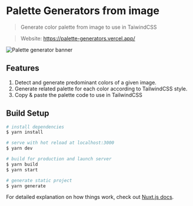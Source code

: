 # Palette Generators from image

> Generate color palette from image to use in TaiwindCSS

> Website: <https://palette-generators.vercel.app/>

![Palette generator banner](https://res.cloudinary.com/mayashavin/image/upload/w_500,q_auto,f_auto/v1599167283/colors_generator/palette-generator)

## Features

1. Detect and generate predominant colors of a given image.
2. Generate related palette for each color according to TailwindCSS style.
3. Copy & paste the palette code to use in TailwindCSS

## Build Setup

```bash
# install dependencies
$ yarn install

# serve with hot reload at localhost:3000
$ yarn dev

# build for production and launch server
$ yarn build
$ yarn start

# generate static project
$ yarn generate
```

For detailed explanation on how things work, check out [Nuxt.js docs](https://nuxtjs.org).
